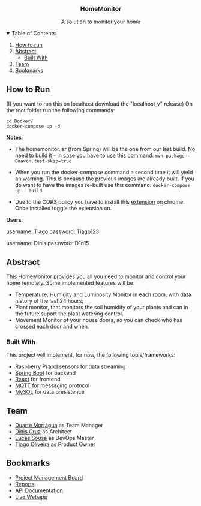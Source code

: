 <!--
*** Thanks for checking out the Best-README-Template. If you have a suggestion
*** that would make this better, please fork the repo and create a pull request
*** or simply open an issue with the tag "enhancement".
*** Thanks again! Now go create something AMAZING! :D
-->



<!-- PROJECT SHIELDS -->
<!--
*** I'm using markdown "reference style" links for readability.
*** Reference links are enclosed in brackets [ ] instead of parentheses ( ).
*** See the bottom of this document for the declaration of the reference variables
*** for contributors-url, forks-url, etc. This is an optional, concise syntax you may use.
*** https://www.markdownguide.org/basic-syntax/#reference-style-links
-->
<!-- [![Contributors][contributors-shield]][contributors-url]
[![Forks][forks-shield]][forks-url]
[![Stargazers][stars-shield]][stars-url]
[![Issues][issues-shield]][issues-url]
[![MIT License][license-shield]][license-url]
[![LinkedIn][linkedin-shield]][linkedin-url] -->



<!-- PROJECT LOGO -->
<br />
<p align="center">
  <!-- <a href="https://github.com/l-sousa/ies-home-automation">
    <img src="images/logo.png" alt="Logo" width="80" height="80">
  </a> -->

  <h3 align="center">HomeMonitor</h3>

  <p align="center">
    A solution to monitor your home
    <!-- <br />
    <a href="https://github.com/othneildrew/Best-README-Template"><strong>Explore the docs »</strong></a>
    <br /> -->
    <br />
    <!-- <a href="https://github.com/othneildrew/Best-README-Template">View Demo</a>
    ·
    <a href="https://github.com/othneildrew/Best-README-Template/issues">Report Bug</a>
    ·
    <a href="https://github.com/othneildrew/Best-README-Template/issues">Request Feature</a>
  </p> -->
</p>



<!-- TABLE OF CONTENTS -->
<details open="open">
  <summary>Table of Contents</summary>
  <ol>
    <li><a href="#how-to-run">How to run</a></li>
    <li>
      <a href="#abstract">Abstract</a>
      <ul>
        <li><a href="#built-with">Built With</a></li>
      </ul>
    </li>
    <li><a href="#team">Team</a> </li>
    <li><a href="#bookmarks">Bookmarks</a></li>
  </ol>
</details>

<!-- RUN  -->
## How to Run
(If you want to run this on localhost download the "localhost_v" release)
On the root folder run the following commands:

```
cd Docker/
docker-compose up -d
```

**Notes**:
* The homemonitor.jar (from Spring) will be the one from our last build. No need to build it - in case you have to use this command: 
  ```mvn package -Dmaven.test-skip=true```

* When you run the docker-compose command a second time it will yield an warning. This is because the previous images are already built. If you do want to have the images re-built use this command: 
  ```docker-compose up --build```
* Due to the CORS policy you have to install this [extension](https://chrome.google.com/webstore/detail/allow-cors-access-control/lhobafahddgcelffkeicbaginigeejlf) on chrome. Once installed toggle the extension on.  

**Users**:

  username: Tiago 
  password: Tiago123

  username: Dinis
  password: D1n15




<!-- ABOUT THE PROJECT -->
## Abstract

<!-- [![Product Name Screen Shot][product-screenshot]](https://example.com) -->

This HomeMonitor provides you all you need to monitor and control your home remotely. Some implemented features will be:
* Temperature, Humidity and Luminosity Monitor in each room, with data history of the last 24 hours;
* Plant monitor, that monitors the soil humidity of your plants and can in the future suport the plant watering control.
* Movement Monitor of your house doors, so you can check who has crossed each door and when.

### Built With

This project will implement, for now, the following tools/frameworks:
* Raspberry Pi and sensors for data streaming
* [Spring Boot](https://spring.io/projects/spring-boot) for backend
* [React](https://reactjs.org) for frontend
* [MQTT](https://mqtt.org/) for messaging protocol
* [MySQL](https://www.mysql.com) for data presistence

<!-- GETTING STARTED -->
## Team

* [Duarte Mortágua](https://github.com/DNTM2802) as Team Manager
* [Dinis Cruz](https://github.com/Barroqueiro) as Architect
* [Lucas Sousa](https://github.com/l-sousa) as DevOps Master
* [Tiago Oliveira](https://github.com/TiagoOliveira0) as Product Owner

## Bookmarks

* [Project Management Board](https://github.com/l-sousa/ies-home-automation/projects/1)
* [Reports](https://drive.google.com/drive/folders/1DfaJ5LZ0kh2Dr1oSiN9wNIbAP4SvgqBq?usp=sharing)
* [API Documentation](http://35.246.39.11/apidocs)
* [Live Webapp](http://35.246.39.11/)

<!-- MARKDOWN LINKS & IMAGES -->
<!-- https://www.markdownguide.org/basic-syntax/#reference-style-links -->
[contributors-shield]: https://img.shields.io/github/contributors/othneildrew/Best-README-Template.svg?style=for-the-badge
[contributors-url]: https://github.com/l-sousa/ies-home-automation/graphs/contributors
[issues-shield]: https://img.shields.io/github/issues/othneildrew/Best-README-Template.svg?style=for-the-badge
[issues-url]: https://github.com/l-sousa/ies-home-automation/issues
[product-screenshot]: images/screenshot.png
